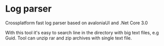 # Log parser
Crossplatform fast log parser based on avaloniaUI and .Net Core 3.0

With this tool it's easy to search line in the directory with big text files, e.g Guid. Tool can unzip rar and zip archives with single text file.
